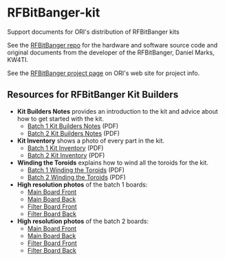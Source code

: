# RFBitBanger-kit
Support documents for ORI's distribution of RFBitBanger kits

See the [RFBitBanger repo](https://github.com/profdc9/RFBitBanger) for the hardware and software source code and original documents from the developer of the RFBitBanger, Daniel Marks, KW4TI.

See the [RFBitBanger project page](https://openresearch.institute/rfbitbanger-project/) on ORI's web site for project info.

## Resources for RFBitBanger Kit Builders

* __Kit Builders Notes__ provides an introduction to the kit and advice about how to get started with the kit.
   * [Batch 1 Kit Builders Notes](batch1/batch1_builder_notes.pdf) (PDF)
   * [Batch 2 Kit Builders Notes](batch2/batch2_builder_notes.pdf) (PDF)
* __Kit Inventory__ shows a photo of every part in the kit.
   * [Batch 1 Kit Inventory](batch1/batch1_photo_inventory.pdf) (PDF)
   * [Batch 2 Kit Inventory](batch2/batch2_photo_inventory.pdf) (PDF)
* __Winding the Toroids__ explains how to wind all the toroids for the kit.
   * [Batch 1 Winding the Toroids](batch1/batch1_winding_toroids.pdf) (PDF)
   * [Batch 2 Winding the Toroids](batch2/batch2_winding_toroids.pdf) (PDF)
* __High resolution photos__ of the batch 1 boards:
   * [Main Board Front](batch1/photos/boards/RFBB-main-board-1.jpg)
   * [Main Board Back](batch1/photos/boards/RFBB-main-board-2.jpg)
   * [Filter Board Front](batch1/photos/boards/RFBB-filter-board-1.jpg)
   * [Filter Board Back](batch1/photos/boards/RFBB-filter-board-2.jpg)
* __High resolution photos__ of the batch 2 boards:
   * [Main Board Front](batch2/photos/boards/RFBB-main-board-1.jpg)
   * [Main Board Back](batch2/photos/boards/RFBB-main-board-2.jpg)
   * [Filter Board Front](batch2/photos/boards/RFBB-filter-board-1.jpg)
   * [Filter Board Back](batch2/photos/boards/RFBB-filter-board-2.jpg)

